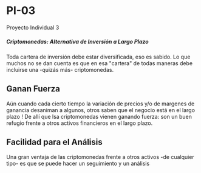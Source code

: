 # PI-03
Proyecto Individual 3
##### Criptomonedas: Alternativa de Inversión a Largo Plazo

Toda cartera de inversión debe estar diversificada, eso es sabido.
Lo que muchos no se dan cuenta es que en esa "cartera" de todas maneras debe incluirse una -quizás más- criptomonedas.

## Ganan Fuerza
Aún cuando cada cierto tiempo la variación de precios y/o de margenes de ganancia desaniman a algunos, otros saben que el negocio está en el largo plazo !
De allí que lsa criptomonedas vienen ganando fuerza: son un buen refugio frente a otros activos financieros en el largo plazo.

## Facilidad para el Análisis
Una gran ventaja de las criptomonedas frente a otros activos -de cualquier tipo- es que se puede hacer un seguimiento y un análisis
